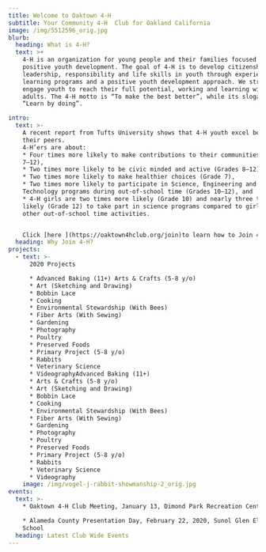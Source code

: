 ```yaml
---
title: Welcome to Oaktown 4-H
subtitle: Your Community 4-H  Club for Oakland California
image: /img/5512596_orig.jpg
blurb:
  heading: What is 4-H?
  text: >+
    4-H is an organization for young people and their families focused on
    positive youth development. The goal of 4-H is to develop citizenship,
    leadership, responsibility and life skills in youth through experiential
    learning programs and a positive youth development approach. We strive to
    engage youth to reach their full potential, working and learning with caring
    adults. The 4-H motto is “To make the best better”, while its slogan is
    “Learn by doing”. 

intro:
  text: >-
    A recent report from Tufts University shows that 4-H youth excel beyond
    their peers. 
    4-H’ers are about: 
    * Four times more likely to make contributions to their communities (Grades
    7–12), 
    * Two times more likely to be civic minded and active (Grades 8–12), 
    * Two times more likely to make healthier choices (Grade 7),
    * Two times more likely to participate in Science, Engineering and Computer
    Technology programs during out-of-school time (Grades 10–12), and 
    * 4-H girls are two times more likely (Grade 10) and nearly three times more
    likely (Grade 12) to take part in science programs compared to girls in
    other out-of-school time activities.


    Click [here ](https://oaktown4hclub.org/join)to learn how to Join 4-H!
  heading: Why Join 4-H?
projects:
  - text: >-
      2020 Projects

      * Advanced Baking (11+) Arts & Crafts (5-8 y/o)
      * Art (Sketching and Drawing)
      * Bobbin Lace
      * Cooking
      * Environmental Stewardship (With Bees)
      * Fiber Arts (With Sewing)
      * Gardening
      * Photography
      * Poultry
      * Preserved Foods
      * Primary Project (5-8 y/o)
      * Rabbits
      * Veterinary Science
      * VideographyAdvanced Baking (11+)
      * Arts & Crafts (5-8 y/o)
      * Art (Sketching and Drawing)
      * Bobbin Lace
      * Cooking
      * Environmental Stewardship (With Bees)
      * Fiber Arts (With Sewing)
      * Gardening
      * Photography
      * Poultry
      * Preserved Foods
      * Primary Project (5-8 y/o)
      * Rabbits
      * Veterinary Science
      * Videography
    image: /img/vogel-j-rabbit-showmanship-2_orig.jpg
events:
  text: >-
    * Oaktown 4-H Club Meeting, January 13, Dimond Park Recreation Center

    * Alameda County Presentation Day, February 22, 2020, Sunol Glen Elementary
    School
  heading: Latest Club Wide Events
---
```


